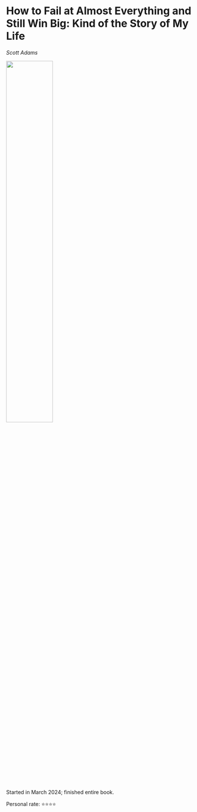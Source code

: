 # How to Fail at Almost Everything and Still Win Big: Kind of the Story of My Life

_Scott Adams_

<img src="https://images-na.ssl-images-amazon.com/images/S/compressed.photo.goodreads.com/books/1369823209i/17859574.jpg" width="50%">

Started in March 2024; finished entire book.

Personal rate: ⭐⭐⭐⭐